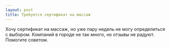 ```yaml
---
layout: post 
title: Требуется сертификат на массаж 
--- 
```

Хочу сертификат на массаж, но уже пару недель не могу определиться с выбором. Компаний в городе не так много, но отзывы не радуют. Помогите советом.